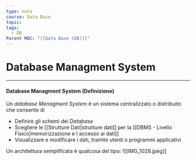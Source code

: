 ```yaml
---
type: nota
course: Data Base
topic: 
tags:
  - DB
Parent MOC: "[[Data Base (DB)]]"
---
```


# Database Managment System
---
#### Database Managment System (Definizione)
Un _database Menagment System_ è un sistema centralizzato o distribuito che consente di 
- Definire gli schemi dei _Database_
- Scegliere le [[Strutture Dati|strutture dati]] per la [[DBMS - Livello Fisico|memorizzazione e l accesso ai dati]]
- Visualizzare e modificare i dati, tramite utenti o programmi applicativi

Un architettura semplificata è qualcosa del tipo:
![[IMG_1028.jpeg]]



